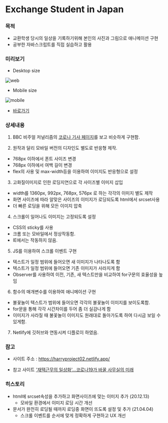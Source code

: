 # Exchange Student in Japan

### 목적
 - 교환학생 당시의 일상을 기록하기위해 본인의 사진과 그림으로 애니메이션 구현
 - 공부한 자바스크립트를 직접 실습하고 활용

### 미리보기
- Desktop size

![web](https://user-images.githubusercontent.com/71266602/102006763-f289ae80-3d66-11eb-8a98-4917885ebe5c.gif)


- Mobile size

![mobile](https://user-images.githubusercontent.com/71266602/102006756-e7cf1980-3d66-11eb-9b54-1c3f093a2384.gif)

- [바로가기](https://harryproject02.netlify.app/)

### 상세내용
1. BBC 비주얼 저널리즘의 [코로나 기사 페이지](https://www.bbc.com/korean/resources/idt-48d3c9a7-4063-4289-9726-611b5ea9d7b5)를 보고 비슷하게 구현함.


2. 원작과 달리 모바일 버전의 디자인도 별도로 반응형 제작.
 - 768px 이하에서 폰트 사이즈 변경
 - 768px 이하에서 여백 길이 변경
 - flex의 사용 및 max-width등을 이용하여 이미지도 반응형으로 설정


3. 고화질이미지로 인한 로딩지연으로 각 사이즈별 이미지 삽입
 - width를 1360px, 992px, 768px, 576px 로 하는 각각의 이미지 별도 제작 
 - 화면 사이즈에 따라 알맞은 사이즈의 이미지가 로딩되도록 html에서 srcset사용
 - 더 빠른 로딩을 위해 모든 이미지 압축


4. 스크롤이 일어나도 이미지는 고정되도록 설정
 - CSS의 sticky를 사용
 - 크롬 또는 모바일에서 정상작동함.
 - IE에서는 작동하지 않음.


5. JS를 이용하여 스크롤 이벤트 구현
 - 텍스트가 일정 범위에 들어오면 새 이미지가 나타나도록 함
 - 텍스트가 일정 범위에 들어오면 기존 이미지가 사라지게 함
 - Observer를 사용하여 이전, 기존, 새 텍스트만을 비교하여 for구문의 효율성을 높임


6. 함수의 매개변수를 이용하여 애니메이션 구현
 - 불꽃놀이 텍스트가 범위에 들어오면 각각의 불꽃놀이 이미지를 보이도록함.
 - for문을 통해 각각 시간차이를 두어 좀 더 실감나게 함
 - 이미지가 사라질 때 불꽃놀이 이미지도 원래대로 돌아가도록 하여 다시금 보일 수 있게함.


7. Netlify에 깃허브와 연동시켜 디플로이 하였음.


### 참고
 - 사이트 주소 : https://harryproject02.netlify.app/

 - 참고 사이트 ['재택근무의 일상화'...코로나19가 바꿀 사무실의 미래](https://www.bbc.com/korean/resources/idt-48d3c9a7-4063-4289-9726-611b5ea9d7b5)

### 히스토리
 - html에 srcset속성을 추가하고 화면사이즈에 맞는 이미지 추가 (20.12.13)
   - 모바일 환경에서 이미지 로딩 시간 개선
 - 문서가 완전히 로딩될 때까지 로딩중 화면이 뜨도록 설정 및 추가 (21.04.04)
   - 스크롤 이벤트를 순서에 맞게 정확하게 구현하고 UX 개선
